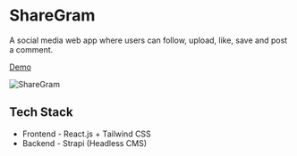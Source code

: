 # ShareGram

A social media web app where users can follow, upload, like, save and post a comment.

[Demo](https://share-gram.netlify.app)

![ShareGram](https://res.cloudinary.com/da7rahr7h/image/upload/v1652727433/Share_Gram_9dd4de2665.png)

## Tech Stack

- Frontend - React.js + Tailwind CSS
- Backend - Strapi (Headless CMS)
